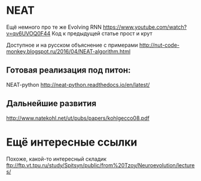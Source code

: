 # NEAT

Ещё немного про те же Evolving RNN
https://www.youtube.com/watch?v=qv6UVOQ0F44
Код к предыдущей статье прост и крут

Доступное и на русском объяснение с примерами
http://nut-code-monkey.blogspot.ru/2016/04/NEAT-algorithm.html

## Готовая реализация под питон:

NEAT-python
http://neat-python.readthedocs.io/en/latest/

## Дальнейшие развития 

http://www.natekohl.net/ut/pubs/papers/kohlgecco08.pdf

# Ещё интересные ссылки

Похоже, какой-то интересный складик
ftp://ftp.vt.tpu.ru/study/Spitsyn/public/from%20Tzoy/Neuroevolution/lectures/
